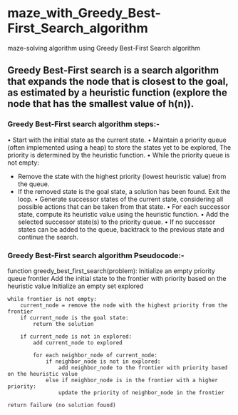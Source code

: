 # maze_with_Greedy_Best-First_Search_algorithm
maze-solving algorithm using Greedy Best-First Search algorithm
## Greedy Best-First search is a search algorithm that expands the node that is closest to the goal, as estimated by a heuristic function (explore the node that has the smallest value of h(n)).
### Greedy Best-First search algorithm steps:-
• Start with the initial state as the current state.
• Maintain a priority queue (often implemented using a heap) to store the states yet to be explored, The priority is determined by the heuristic function.
•  While the priority queue is not empty:
   - Remove the state with the highest priority (lowest heuristic value) from the queue.
   - If the removed state is the goal state, a solution has been found. Exit the loop.
•  Generate successor states of the current state, considering all possible actions that can be taken from that state.
• For each successor state, compute its heuristic value using the heuristic function. 
• Add the selected successor state(s) to the priority queue.
• If no successor states can be added to the queue, backtrack to the previous state and continue the search.

### Greedy Best-First search algorithm Pseudocode:-
function greedy_best_first_search(problem):
    Initialize an empty priority queue frontier
    Add the initial state to the frontier with priority based on the heuristic value
    Initialize an empty set explored

    while frontier is not empty:
        current_node = remove the node with the highest priority from the frontier
        if current_node is the goal state:
            return the solution

        if current_node is not in explored:
            add current_node to explored

            for each neighbor_node of current_node:
                if neighbor_node is not in explored:
                    add neighbor_node to the frontier with priority based on the heuristic value
                else if neighbor_node is in the frontier with a higher priority:
                    update the priority of neighbor_node in the frontier

    return failure (no solution found)
